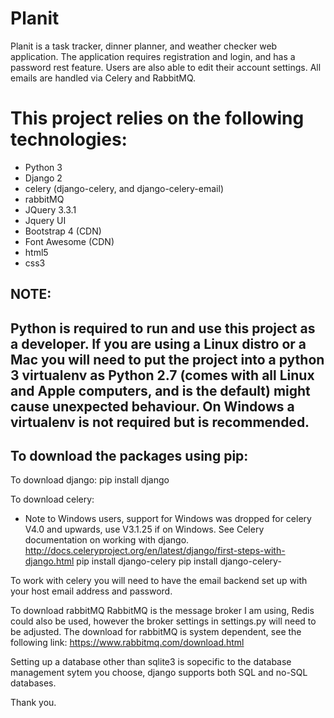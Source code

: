 Planit
=================================================
Planit is a task tracker, dinner planner, and weather checker web application.
The application requires registration and login, and has a password rest feature.
Users are also able to edit their account settings.
All emails are handled via Celery and RabbitMQ.

This project relies on the following technologies:
==================================================
* Python 3
* Django 2
* celery (django-celery, and django-celery-email)
* rabbitMQ
* JQuery 3.3.1
* Jquery UI
* Bootstrap 4 (CDN)
* Font Awesome (CDN)
* html5
* css3

NOTE:
---------------------------------------------------------------------------------------------------------------------
Python is required to run and use this project as a developer.
If you are using a Linux distro or a Mac you will need to put the project into a python 3 virtualenv as Python 2.7 (comes with all Linux and Apple computers, and is the default) might cause unexpected behaviour.
On Windows a virtualenv is not required but is recommended.
---------------------------------------------------------------------------------------------------------------------

To download the packages using pip:
-----------------------------------
To download django:
pip install django

To download celery:
* Note to Windows users, support for Windows was dropped for celery V4.0 and upwards, use V3.1.25 if on Windows.
See Celery documentation on working with django. http://docs.celeryproject.org/en/latest/django/first-steps-with-django.html
pip install django-celery
pip install django-celery-

To work with celery you will need to have the email backend set up with your host email address and password.

To download rabbitMQ
RabbitMQ is the message broker I am using, Redis could also be used, however the broker settings in settings.py will need to be adjusted.
The download for rabbitMQ is system dependent, see the following link: https://www.rabbitmq.com/download.html

Setting up a database other than sqlite3 is sopecific to the database management sytem you choose, 
django supports both SQL and no-SQL databases.

Thank you.
